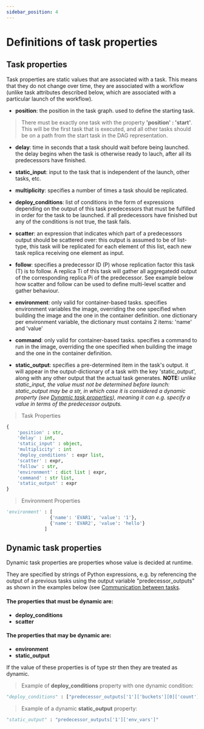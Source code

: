 ```yaml
---
sidebar_position: 4
---
```

# Definitions of task properties

## Task properties
Task properties are static values that are associated with a task. This means that they do not change over time,
they are associated with a workflow (unlike task attributes described below, which are associated with a particular launch of the workflow).


* **position**: the position in the task graph. used to define the starting task.  
> There must be exactly one task with the property **'position' : 'start'**. This will be the first task that is executed, and all other tasks should be on a path from the start task in the DAG representation.

* **delay**: time in seconds that a task should wait before being launched. the delay begins when the task is otherwise ready to lauch, after all its predecessors have finished.

* **static_input**: input to the task that is independent of the launch, other tasks, etc.

* **multiplicity**: specifies a number of times a task should be replicated.

* **deploy_conditions**: list of conditions in the form of expressions depending on the output of this task predecessors that must be fulfilled in order for the task to be launched. if all predecessors have finished but any of the conditions is not true, the task fails.

* **scatter**: an expression that indicates which part of a predecessors output should be scattered over: this output is assumed to be of list-type, this task will be replicated for each element of this list, each new task replica receiving one element as input.

* **follow**: specifies a predecessor ID (P) whose replication factor this task (T) is to follow. A replica Ti of this task will gather all aggregatedd output of the corresponding replica Pi of the predecessor. See example below how scatter and follow can be used to define multi-level scatter and gather behaviour.

* **environment**: only valid for container-based tasks. specifies environment variables the image, overriding the one specified when building the image and the one in the container definition. one dictionary per environment variable, the dictionary must contains 2 items: 'name' and
'value'

* **command**: only valid for container-based tasks. specifies a command to run in the image, overriding the one specified when building the image and the one in the container definition.

* **static_output**: specifies a pre-determined item in the task's output. it will appear in the output-dictionary of a task with the key 'static_output', along with any other output that the actual task generates. **NOTE:** *unlike static_input, the *value* must not be determined before launch: static_output may be a str, in which case it is considered a dynamic property (see [Dynamic task properties](#dynamic-task-properties)), meaning it can e.g. specify a value in terms of the predecessor outputs.*

> Task Properties
```python
{
    'position' : str,
    'delay' : int,
    'static_input' : object,
    'multiplicity' : int
    'deploy_conditions' : expr list,
    'scatter' : expr,
    'follow' : str,
    'environment' : dict list | expr,
    'command' : str list,
    'static_output' : expr
}
```

> Environment Properties
```python
'environment' : [
                {'name': 'EVAR1', 'value': '1'},
                {'name': 'EVAR2', 'value': 'hello'}
              ]
```

## Dynamic task properties
Dynamic task properties are properties whose value is decided at runtime.

They are specified by strings of Python expressions, e.g. by referencing the output of a previous tasks using the output variable "predecessor_outputs" as shown in the examples below (see [Communication between tasks](../Communication%20Between%20Tasks/inputs.md).

#### The properties that must be dynamic are:
* **deploy_conditions**
* **scatter**

#### The properties that may be dynamic are:
* **environment**
* **static_output**

If the value of these properties is of type str then they are treated as dynamic.


>Example of **deploy_conditions** property with one dynamic condition:

```python
"deploy_conditions" : ["predecessor_outputs['1']['buckets'][0]['count'] >= 4"]
```


>Example of a dynamic **static_output** property:

```python
"static_output" : "predecessor_outputs['1']['env_vars']"
```
